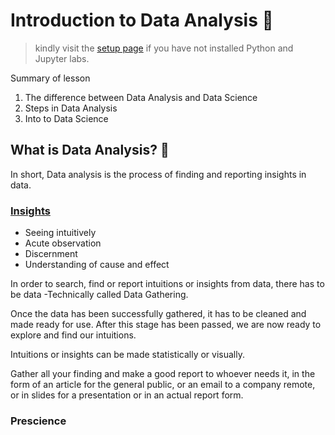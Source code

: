 # Introduction to Data Analysis 🥇

> kindly visit the [setup page](https://github.com/EphraimOAgyeman/Data-Analysis-Complete-Tutorials/blob/cc541e2f2fa764c602b6d59d32722aa91ceda539/%231%20Introduction%20to%20Data%20Analysis/Readme.md) if you have not installed Python and Jupyter labs.

Summary of lesson
1. The difference between Data Analysis and Data Science
2. Steps in Data Analysis
3. Into to Data Science


## What is Data Analysis? 🧮
In short, Data analysis is the process of finding and reporting insights in data.

### [Insights](https://en.wikipedia.org/wiki/Insight)
- Seeing intuitively
- Acute observation
- Discernment
- Understanding of cause and effect


In order to search, find or report intuitions or insights from data, there has to be data -Technically called Data Gathering.

Once the data has been successfully gathered, it has to be cleaned and made ready for use. 
After this stage has been passed, we are now ready to explore and find our intuitions.

Intuitions or insights can be made statistically or visually. 

Gather all your finding and make a good report to whoever needs it, in the form of an article for the general public, or an email to a company remote, or in slides for a presentation or in an actual report form.

### Prescience

